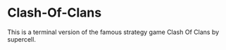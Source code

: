 # Clash-Of-Clans
This is a terminal version of the famous strategy game Clash Of Clans by supercell.
